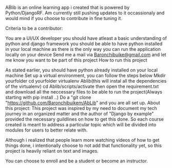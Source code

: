 ABlib is an online learning app i created that is powered by Python/DjangoRF. Am currently still pushing updates to it occassionaly and would mind if you choose to contribute in fine tuning it.

Criteria to be a contributor:

You are a UI/UX developer
you should have atleast a basic understanding of python and django framework
you should be able to have python installed in your local machine as there is the only way you can run the application locally on your device
Send me a mail via Baronchibuike@gmail.com and let me know you want to be part of this project
How to run this project

As stated earlier, you should have python already installed on your local machine
Set up a virtual environment, you can follow the steps below Mkdir yourfolder cd yourfolder virtualenv Ablib(this will instal all the dependencies of the virtualenv) cd Ablib/scripts/activate then open the requirement.txt and download all the neccessary files to be able to run the project(Always starting with pip install ..)
Do a "git clone "https://github.com/Baronchibuikem/AbLib" and you are all set up.
About this project: This project was inspired by my need to document my tech journey in an organized matter and the author of "Django by example" provided the necessary guildlines on how to get this done. So each course created is meant to address a particular topic which will be divided into modules for users to better relate with.

Although i realized that people learn more watching videos of how to get things done, i intentionally choose to not add that functionality yet, so this project is heavily reliant on text and images.

You can choose to enroll and be a student or become an instructor.
